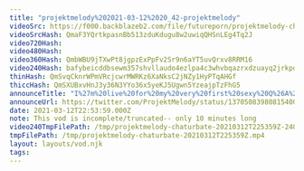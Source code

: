 ```yaml
---
title: "projektmelody%202021-03-12%2020_42-projektmelody"
videoSrc: https://f000.backblazeb2.com/file/futureporn/projektmelody-chaturbate-2021-03-12.mp4
videoSrcHash: QmaF3YQrtkpasnBb513zduKdugu8w2uwiqQHSnLEg4Tq2J
video720Hash: 
video480Hash: 
video360Hash: QmbWBU9jTXwPt8jgpzExPpFv2Sr9n6aYT5uvQrxv8RRM16
video240Hash: bafybeicddbsewm357shvllaudo4ezlpa4c3whvbqazrxdzuayq2jrkpdea?filename=projektmelody-chaturbate-20210312T225359Z-240p.mp4
thinHash: QmSvqCknrWPmVRcjcwrMWRKz6XaNksC2jNZy1HyPTqAHGf
thiccHash: QmSXUBxvHnJ3y36N3YYo36x5yeKJ5Ugwn5YzeajpTzFhG5
announceTitle: "I%27m%20live%20for%20my%20very%20first%20sexy%20Q%26A%21%21"
announceUrl: https://twitter.com/ProjektMelody/status/1370508398081540098
date: 2021-03-12T22:53:59.000Z
note: This vod is incomplete/truncated-- only 10 minutes long
video240TmpFilePath: /tmp/projektmelody-chaturbate-20210312T225359Z-240p.mp4
tmpFilePath: /tmp/projektmelody-chaturbate-20210312T225359Z.mp4
layout: layouts/vod.njk
tags:
---
```

